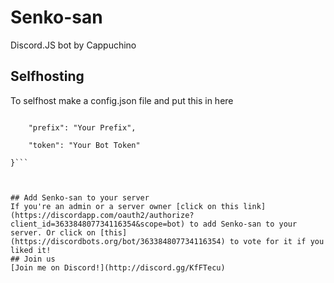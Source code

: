 
# Senko-san

Discord.JS bot by Cappuchino
## Selfhosting
To selfhost make a config.json file and put this in here
```{

    "prefix": "Your Prefix",
    
    "token": "Your Bot Token"

}```



## Add Senko-san to your server
If you're an admin or a server owner [click on this link](https://discordapp.com/oauth2/authorize?client_id=363384807734116354&scope=bot) to add Senko-san to your server. Or click on [this](https://discordbots.org/bot/363384807734116354) to vote for it if you liked it!
## Join us
[Join me on Discord!](http://discord.gg/KfFTecu)
